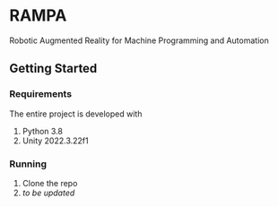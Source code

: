 # RAMPA
Robotic Augmented Reality for Machine Programming and Automation

## Getting Started
### Requirements
The entire project is developed with
1. Python 3.8
2. Unity 2022.3.22f1

### Running
1. Clone the repo
2. _to be updated_
